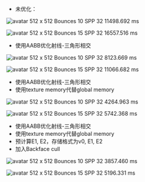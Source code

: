 - 未优化：

![avatar](/render_512x512_10bounces_32spp.png)
512 x 512
Bounces 10
SPP 32
11498.692 ms

![avatar](/render_512x512_15bounces_32spp.png)
512 x 512
Bounces 15
SPP 32
16557.516 ms

- 使用AABB优化射线-三角形相交

![avatar](/render_512x512_10bounces_32spp_AABB.png)
512 x 512
Bounces 10
SPP 32
8123.669 ms

![avatar](/render_512x512_15bounces_32spp_AABB.png)
512 x 512
Bounces 15
SPP 32
11066.682 ms

- 使用AABB优化射线-三角形相交
- 使用texture memory代替global memory

![avatar](/render_512x512_10bounces_32spp_AABB_texture_memory.png)
512 x 512
Bounces 10
SPP 32
4264.963 ms

![avatar](/render_512x512_15bounces_32spp_AABB_texture_memory.png)
512 x 512
Bounces 15
SPP 32
5742.368 ms

- 使用AABB优化射线-三角形相交
- 使用texture memory代替global memory
- 预计算E1, E2，存储格式为v0, E1, E2
- 加入Backface cull

![avatar](/render_512x512_10bounces_32spp_AABB_texture_memory.png)
512 x 512
Bounces 10
SPP 32
3857.460 ms

![avatar](/render_512x512_15bounces_32spp_AABB_texture_memory.png)
512 x 512
Bounces 15
SPP 32
5196.331 ms